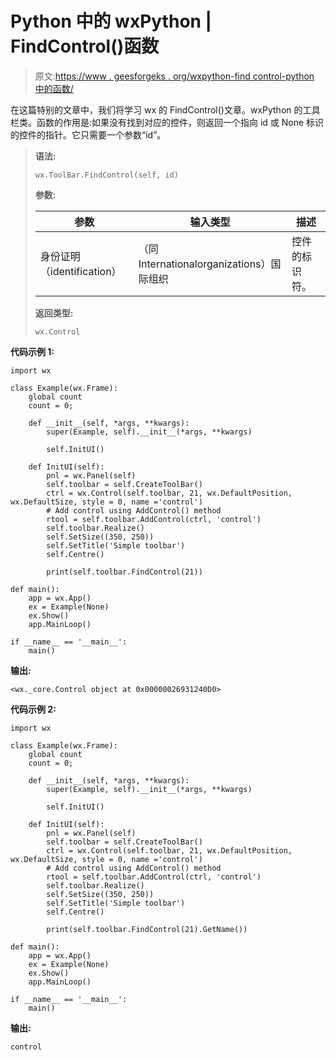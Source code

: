 # Python 中的 wxPython | FindControl()函数

> 原文:[https://www . geesforgeks . org/wxpython-find control-python 中的函数/](https://www.geeksforgeeks.org/wxpython-findcontrol-function-in-python/)

在这篇特别的文章中，我们将学习 wx 的 FindControl()文章。wxPython 的工具栏类。函数的作用是:如果没有找到对应的控件，则返回一个指向 id 或 None 标识的控件的指针。它只需要一个参数“id”。

> **语法:**
> 
> ```
> wx.ToolBar.FindControl(self, id)
> 
> ```
> 
> **参数:**
> 
> | 参数 | 输入类型 | 描述 |
> | --- | --- | --- |
> | 身份证明（identification） | （同 Internationalorganizations）国际组织 | 控件的标识符。 |
> 
> **返回类型:**
> 
> ```
> wx.Control
> 
> ```

**代码示例 1:**

```
import wx

class Example(wx.Frame):
    global count
    count = 0;

    def __init__(self, *args, **kwargs):
        super(Example, self).__init__(*args, **kwargs)

        self.InitUI()

    def InitUI(self):
        pnl = wx.Panel(self)
        self.toolbar = self.CreateToolBar()
        ctrl = wx.Control(self.toolbar, 21, wx.DefaultPosition, wx.DefaultSize, style = 0, name ='control')
        # Add control using AddControl() method
        rtool = self.toolbar.AddControl(ctrl, 'control')
        self.toolbar.Realize()
        self.SetSize((350, 250))
        self.SetTitle('Simple toolbar')
        self.Centre()

        print(self.toolbar.FindControl(21))

def main():
    app = wx.App()
    ex = Example(None)
    ex.Show()
    app.MainLoop()

if __name__ == '__main__':
    main()
```

**输出:**

```
<wx._core.Control object at 0x00000026931240D0>

```

**代码示例 2:**

```
import wx

class Example(wx.Frame):
    global count
    count = 0;

    def __init__(self, *args, **kwargs):
        super(Example, self).__init__(*args, **kwargs)

        self.InitUI()

    def InitUI(self):
        pnl = wx.Panel(self)
        self.toolbar = self.CreateToolBar()
        ctrl = wx.Control(self.toolbar, 21, wx.DefaultPosition, wx.DefaultSize, style = 0, name ='control')
        # Add control using AddControl() method
        rtool = self.toolbar.AddControl(ctrl, 'control')
        self.toolbar.Realize()
        self.SetSize((350, 250))
        self.SetTitle('Simple toolbar')
        self.Centre()

        print(self.toolbar.FindControl(21).GetName())

def main():
    app = wx.App()
    ex = Example(None)
    ex.Show()
    app.MainLoop()

if __name__ == '__main__':
    main()
```

**输出:**

```
control

```